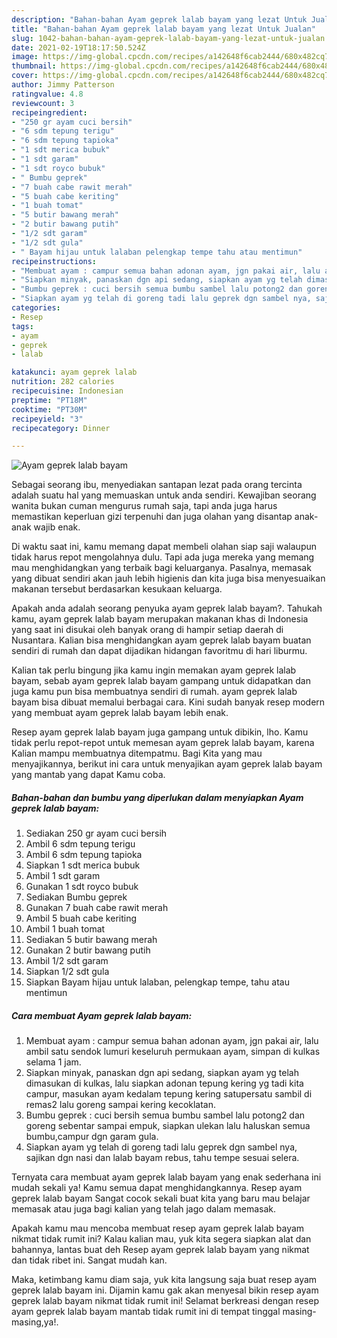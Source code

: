```yaml
---
description: "Bahan-bahan Ayam geprek lalab bayam yang lezat Untuk Jualan"
title: "Bahan-bahan Ayam geprek lalab bayam yang lezat Untuk Jualan"
slug: 1042-bahan-bahan-ayam-geprek-lalab-bayam-yang-lezat-untuk-jualan
date: 2021-02-19T18:17:50.524Z
image: https://img-global.cpcdn.com/recipes/a142648f6cab2444/680x482cq70/ayam-geprek-lalab-bayam-foto-resep-utama.jpg
thumbnail: https://img-global.cpcdn.com/recipes/a142648f6cab2444/680x482cq70/ayam-geprek-lalab-bayam-foto-resep-utama.jpg
cover: https://img-global.cpcdn.com/recipes/a142648f6cab2444/680x482cq70/ayam-geprek-lalab-bayam-foto-resep-utama.jpg
author: Jimmy Patterson
ratingvalue: 4.8
reviewcount: 3
recipeingredient:
- "250 gr ayam cuci bersih"
- "6 sdm tepung terigu"
- "6 sdm tepung tapioka"
- "1 sdt merica bubuk"
- "1 sdt garam"
- "1 sdt royco bubuk"
- " Bumbu geprek"
- "7 buah cabe rawit merah"
- "5 buah cabe keriting"
- "1 buah tomat"
- "5 butir bawang merah"
- "2 butir bawang putih"
- "1/2 sdt garam"
- "1/2 sdt gula"
- " Bayam hijau untuk lalaban pelengkap tempe tahu atau mentimun"
recipeinstructions:
- "Membuat ayam : campur semua bahan adonan ayam, jgn pakai air, lalu ambil satu sendok lumuri keseluruh permukaan ayam, simpan di kulkas selama 1 jam."
- "Siapkan minyak, panaskan dgn api sedang, siapkan ayam yg telah dimasukan di kulkas, lalu siapkan adonan tepung kering yg tadi kita campur, masukan ayam kedalam tepung kering satupersatu sambil di remas2 lalu goreng sampai kering kecoklatan."
- "Bumbu geprek : cuci bersih semua bumbu sambel lalu potong2 dan goreng sebentar sampai empuk, siapkan ulekan lalu haluskan semua bumbu,campur dgn garam gula."
- "Siapkan ayam yg telah di goreng tadi lalu geprek dgn sambel nya, sajikan dgn nasi dan lalab bayam rebus, tahu tempe sesuai selera."
categories:
- Resep
tags:
- ayam
- geprek
- lalab

katakunci: ayam geprek lalab 
nutrition: 282 calories
recipecuisine: Indonesian
preptime: "PT18M"
cooktime: "PT30M"
recipeyield: "3"
recipecategory: Dinner

---
```



![Ayam geprek lalab bayam](https://img-global.cpcdn.com/recipes/a142648f6cab2444/680x482cq70/ayam-geprek-lalab-bayam-foto-resep-utama.jpg)

Sebagai seorang ibu, menyediakan santapan lezat pada orang tercinta adalah suatu hal yang memuaskan untuk anda sendiri. Kewajiban seorang  wanita bukan cuman mengurus rumah saja, tapi anda juga harus memastikan keperluan gizi terpenuhi dan juga olahan yang disantap anak-anak wajib enak.

Di waktu  saat ini, kamu memang dapat membeli olahan siap saji walaupun tidak harus repot mengolahnya dulu. Tapi ada juga mereka yang memang mau menghidangkan yang terbaik bagi keluarganya. Pasalnya, memasak yang dibuat sendiri akan jauh lebih higienis dan kita juga bisa menyesuaikan makanan tersebut berdasarkan kesukaan keluarga. 



Apakah anda adalah seorang penyuka ayam geprek lalab bayam?. Tahukah kamu, ayam geprek lalab bayam merupakan makanan khas di Indonesia yang saat ini disukai oleh banyak orang di hampir setiap daerah di Nusantara. Kalian bisa menghidangkan ayam geprek lalab bayam buatan sendiri di rumah dan dapat dijadikan hidangan favoritmu di hari liburmu.

Kalian tak perlu bingung jika kamu ingin memakan ayam geprek lalab bayam, sebab ayam geprek lalab bayam gampang untuk didapatkan dan juga kamu pun bisa membuatnya sendiri di rumah. ayam geprek lalab bayam bisa dibuat memalui berbagai cara. Kini sudah banyak resep modern yang membuat ayam geprek lalab bayam lebih enak.

Resep ayam geprek lalab bayam juga gampang untuk dibikin, lho. Kamu tidak perlu repot-repot untuk memesan ayam geprek lalab bayam, karena Kalian mampu membuatnya ditempatmu. Bagi Kita yang mau menyajikannya, berikut ini cara untuk menyajikan ayam geprek lalab bayam yang mantab yang dapat Kamu coba.

<!--inarticleads1-->

##### Bahan-bahan dan bumbu yang diperlukan dalam menyiapkan Ayam geprek lalab bayam:

1. Sediakan 250 gr ayam cuci bersih
1. Ambil 6 sdm tepung terigu
1. Ambil 6 sdm tepung tapioka
1. Siapkan 1 sdt merica bubuk
1. Ambil 1 sdt garam
1. Gunakan 1 sdt royco bubuk
1. Sediakan  Bumbu geprek
1. Gunakan 7 buah cabe rawit merah
1. Ambil 5 buah cabe keriting
1. Ambil 1 buah tomat
1. Sediakan 5 butir bawang merah
1. Gunakan 2 butir bawang putih
1. Ambil 1/2 sdt garam
1. Siapkan 1/2 sdt gula
1. Siapkan  Bayam hijau untuk lalaban, pelengkap tempe, tahu atau mentimun




<!--inarticleads2-->

##### Cara membuat Ayam geprek lalab bayam:

1. Membuat ayam : campur semua bahan adonan ayam, jgn pakai air, lalu ambil satu sendok lumuri keseluruh permukaan ayam, simpan di kulkas selama 1 jam.
1. Siapkan minyak, panaskan dgn api sedang, siapkan ayam yg telah dimasukan di kulkas, lalu siapkan adonan tepung kering yg tadi kita campur, masukan ayam kedalam tepung kering satupersatu sambil di remas2 lalu goreng sampai kering kecoklatan.
1. Bumbu geprek : cuci bersih semua bumbu sambel lalu potong2 dan goreng sebentar sampai empuk, siapkan ulekan lalu haluskan semua bumbu,campur dgn garam gula.
1. Siapkan ayam yg telah di goreng tadi lalu geprek dgn sambel nya, sajikan dgn nasi dan lalab bayam rebus, tahu tempe sesuai selera.




Ternyata cara membuat ayam geprek lalab bayam yang enak sederhana ini mudah sekali ya! Kamu semua dapat menghidangkannya. Resep ayam geprek lalab bayam Sangat cocok sekali buat kita yang baru mau belajar memasak atau juga bagi kalian yang telah jago dalam memasak.

Apakah kamu mau mencoba membuat resep ayam geprek lalab bayam nikmat tidak rumit ini? Kalau kalian mau, yuk kita segera siapkan alat dan bahannya, lantas buat deh Resep ayam geprek lalab bayam yang nikmat dan tidak ribet ini. Sangat mudah kan. 

Maka, ketimbang kamu diam saja, yuk kita langsung saja buat resep ayam geprek lalab bayam ini. Dijamin kamu gak akan menyesal bikin resep ayam geprek lalab bayam nikmat tidak rumit ini! Selamat berkreasi dengan resep ayam geprek lalab bayam mantab tidak rumit ini di tempat tinggal masing-masing,ya!.

